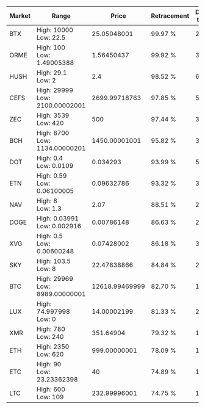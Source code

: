 | Market | Range | Price| Retracement | Doubles to 50% |
| --- | --- | --- | --- | --- |
| BTX | High: 10000<br />Low: 22.5 | 25.05048001 | 99.97 % | 200.05 |
| ORME | High: 100<br />Low: 1.49005388 | 1.56450437 | 99.92 % | 32.44 |
| HUSH | High: 29.1<br />Low: 2 | 2.4 | 98.52 % | 6.48 |
| CEFS | High: 29999<br />Low: 2100.00002001 | 2699.99718763 | 97.85 % | 5.94 |
| ZEC | High: 3539<br />Low: 420 | 500 | 97.44 % | 3.96 |
| BCH | High: 8700<br />Low: 1134.00000201 | 1450.00001001 | 95.82 % | 3.39 |
| DOT | High: 0.4<br />Low: 0.0109 | 0.034293 | 93.99 % | 5.99 |
| ETN | High: 0.59<br />Low: 0.06100005 | 0.09632786 | 93.32 % | 3.38 |
| NAV | High: 8<br />Low: 1.3 | 2.07 | 88.51 % | 2.25 |
| DOGE | High: 0.03991<br />Low: 0.002916 | 0.00786148 | 86.63 % | 2.72 |
| XVG | High: 0.5<br />Low: 0.00600248 | 0.07428002 | 86.18 % | 3.41 |
| SKY | High: 103.5<br />Low: 8 | 22.47838866 | 84.84 % | 2.48 |
| BTC | High: 29969<br />Low: 8989.00000001 | 12618.99469999 | 82.70 % | 1.54 |
| LUX | High: 74.997998<br />Low: 0 | 14.00002199 | 81.33 % | 2.68 |
| XMR | High: 780<br />Low: 240 | 351.64904 | 79.32 % | 1.45 |
| ETH | High: 2350<br />Low: 620 | 999.00000001 | 78.09 % | 1.49 |
| ETC | High: 90<br />Low: 23.23362398 | 40 | 74.89 % | 1.42 |
| LTC | High: 600<br />Low: 109 | 232.99996001 | 74.75 % | 1.52 |
